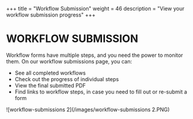+++
title = "Workflow Submission"
weight = 46
description = "View your workflow submission progress"
+++

# WORKFLOW SUBMISSION

Workflow forms have multiple steps, and you need the power to monitor them. On our workflow submissions page, you can:

* See all completed workflows
* Check out the progress of individual steps
* View the final submitted PDF
* Find links to workflow steps, in case you need to fill out or re-submit a form




![workflow-submissions 2](/images/workflow-submissions 2.PNG)